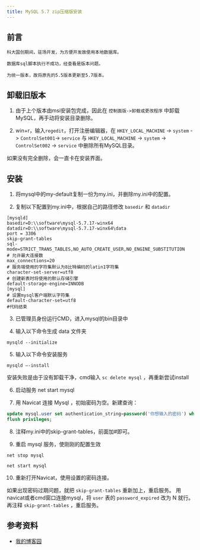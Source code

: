 ```yaml
---
title: MySQL 5.7 zip压缩版安装
---
```


## 前言
    科大国创期间，驻场开发，为方便开发故使用本地数据库。
    
    数据库sql脚本执行不成功，经查看是版本问题。
    
    为统一版本，故将原先的5.5版本更新至5.7版本。

## 卸载旧版本
1. 由于上个版本由msi安装包完成，因此在 `控制面版->卸载或更改程序` 中卸载MySQL，再手动将安装目录删除。

2. win+r，输入`regedit`，打开注册编辑器，在 `HKEY_LOCAL_MACHINE` -> `system` -> `ControlSet001`-> `service` 与 `HKEY_LOCAL_MACHINE` -> `system` -> `ControlSet002` -> `service` 中删除所有MySQL目录。


如果没有完全删除，会一直卡在安装界面。


## 安装
1. 将mysql中的my-default复制一份为my.ini，并删除my.ini中的配置。

2. 复制以下配置到my.ini中，根据自己的路径修改 `basedir` 和 `datadir`

```
[mysqld]
basedir=D:\\software\mysql-5.7.17-winx64
datadir=D:\\software\mysql-5.7.17-winx64\data
port = 3306
skip-grant-tables
sql-mode=STRICT_TRANS_TABLES,NO_AUTO_CREATE_USER,NO_ENGINE_SUBSTITUTION
# 允许最大连接数
max_connections=20
# 服务端使用的字符集默认为8比特编码的latin1字符集
character-set-server=utf8
# 创建新表时将使用的默认存储引擎
default-storage-engine=INNODB
[mysql]
# 设置mysql客户端默认字符集
default-character-set=utf8
#代码结束
```
3. 已管理员身份运行CMD，进入mysql的bin目录中

4. 输入以下命令生成 data 文件夹
```
mysqld --initialize
```

5. 输入以下命令安装服务
```
mysqld –-install
```


安装失败是由于没有卸载干净，cmd输入 `sc delete mysql` ，再重新尝试install


6. 启动服务
net start mysql

7. 用 Navicat 连接 Mysql ，初始密码为空。新建查询：

```sql
update mysql.user set authentication_string=password('你想输入的密码') where user='root' and Host ='localhost'; 
flush privileges;
```

8. 注释my.ini中的skip-grant-tables，前面加#即可。

9. 重启 mysql 服务，使刚刚的配置生效

```
net stop mysql

net start mysql
```
10. 重新打开Navicat，使用设置的密码连接。


如果出现密码过期问题，就把 `skip-grant-tables` 重新加上，重启服务。
用navicat或者cmd窗口连接mysql，将 `user` 表的 `password_expired` 改为 N 就行。
再注释 `skip-grant-tables` ，重启服务。


## 参考资料
- [我的博客园](https://www.cnblogs.com/Begodpath/p/9174841.html)
